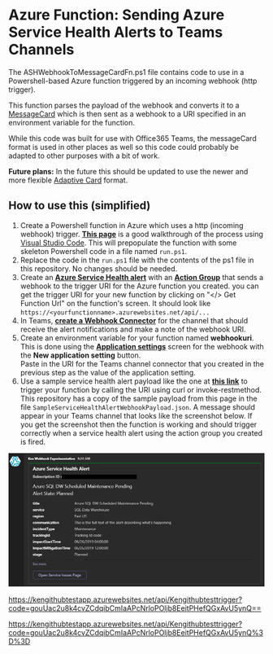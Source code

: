 # Azure Function: Sending Azure Service Health Alerts to Teams Channels

The ASHWebhookToMessageCardFn.ps1 file contains code to use in a Powershell-based Azure function triggered by an incoming webhook (http trigger).  

This function parses the payload of the webhook and converts it to a [MessageCard](https://docs.microsoft.com/en-us/outlook/actionable-messages/message-card-reference)  which is then sent as a webhook to a URI specified in an environment variable for the function.

While this code was built for use with Office365 Teams, the messageCard format is used in other places as well so this code could probably be adapted to other purposes with a bit of work.

**Future plans:**  In the future this should be updated to use the newer and more flexible [Adaptive Card](https://docs.microsoft.com/en-us/outlook/actionable-messages/adaptive-card) format.

## How to use this (simplified)

1. Create a Powershell function in Azure which uses a http (incoming webhook) trigger.  **[This page](https://docs.microsoft.com/en-us/azure/azure-functions/functions-create-first-function-powershell)** is a good walkthrough of the process using [Visual Studio Code](https://code.visualstudio.com/).  This will prepopulate the function with some skeleton Powershell code in a file named `run.ps1`.
2. Replace the code in the `run.ps1` file with the contents of the ps1 file in this repository.  No changes should be needed.
3. Create an **[Azure Service Health alert](https://docs.microsoft.com/en-us/azure/service-health/alerts-activity-log-service-notifications)** with an **[Action Group](https://docs.microsoft.com/en-us/azure/azure-monitor/platform/action-groups)** that sends a webhook to the trigger URI for the Azure function you created.  you can get the trigger URI for your new function by clicking on "</> Get Function Url" on the function's screen.  It should look like `https://<yourfunctionname>.azurewebsites.net/api/...`
4. In Teams, **[create a Webhook Connector](https://docs.microsoft.com/en-us/microsoftteams/platform/concepts/connectors/connectors-using#setting-up-a-custom-incoming-webhook)** for the channel that should receive the alert notifications and make a note of the webhook URI.
5. Create an environment variable for your function named **webhookuri**.  This is done using the **[Application settings](https://docs.microsoft.com/en-us/azure/azure-functions/functions-how-to-use-azure-function-app-settings#settings)** screen for the webhook with the **New application setting** button.  
Paste in the URI for the Teams channel connector that you created in the previous step as the value of the application setting.
6. Use a sample service health alert payload like the one at **[this link](https://docs.microsoft.com/en-us/azure/azure-monitor/platform/activity-log-alerts-webhook#servicehealth)** to trigger your function by calling the URI using curl or invoke-restmethod.  This repository has a copy of the sample payload from this page in the file `SampleServiceHealthAlertWebhookPayload.json`.  A message should appear in your Teams channel that looks like the screenshot below.  If you get the screenshot then the function is working and should trigger correctly when a service health alert using the action group you created is fired.

![MessageCard Screenshot](https://github.com/KenHoover/AzureSHStuff/blob/master/SampleHealthAlertCard.PNG?raw=true "Sample MessageCard Output")


https://kengithubtestapp.azurewebsites.net/api/Kengithubtesttrigger?code=gouUac2u8k4cvZCdqibCmIaAPcNrloPOljb8EeitPHefQGxAvU5ynQ==

https://kengithubtestapp.azurewebsites.net/api/Kengithubtesttrigger?code=gouUac2u8k4cvZCdqibCmIaAPcNrloPOljb8EeitPHefQGxAvU5ynQ%3D%3D